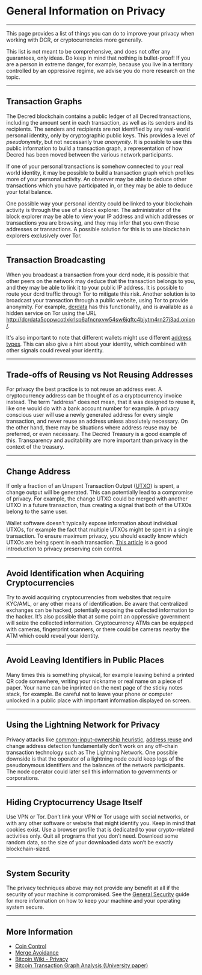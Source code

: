 # General Information on Privacy

---

This page provides a list of things you can do to improve your privacy when
working with DCR, or cryptocurrencies more generally.

This list is not meant to be comprehensive, and does not offer any guarantees,
only ideas.
Do keep in mind that nothing is bullet-proof!
If you are a person in extreme danger, for example, because you live in a
territory controlled by an oppressive regime, we advise you do more research on
the topic.

---

## Transaction Graphs

The Decred blockchain contains a public ledger of all Decred transactions,
including the amount sent in each transaction, as well as its senders and its
recipients.
The senders and recipients are not identified by any real-world personal
identity, only by cryptographic public keys.
This provides a level of *pseudonymity*, but not necessarily true *anonymity*.
It is possible to use this public information to build a transaction graph, a
representation of how Decred has been moved between the various network
participants.

If one of your personal transactions is somehow connected to your real world
identity, it may be possible to build a transaction graph which profiles more of
your personal activity.
An observer may be able to deduce other transactions which you have participated
in, or they may be able to deduce your total balance.

One possible way your personal identity could be linked to your blockchain
activity is through the use of a block explorer.
The administrator of the block explorer may be able to view your IP address and
which addresses or transactions you are browsing, and they may infer that you
own those addresses or transactions.
A possible solution for this is to use blockchain explorers exclusively over
Tor.

---

## Transaction Broadcasting

When you broadcast a transaction from your dcrd node, it is possible that other
peers on the network may deduce that the transaction belongs to you, and they
may be able to link it to your public IP address.
It is possible to route your dcrd traffic through Tor to mitigate this risk.
Another solution is to broadcast your transaction through a public website,
using Tor to provide anonymity.
For example, [dcrdata](https://github.com/decred/dcrdata) has this
functionality, and is available as a hidden service on Tor using the URL
<http://dcrdata5oppwcotlxkrlsp6afncnxvw54sw6jqftc4bjytm4rn27j3ad.onion/>.

It's also important to note that different wallets might use different [address
types](https://devdocs.decred.org/developer-guides/addresses/).
This can also give a hint about your identity, which combined with other signals
could reveal your identity.

---

## Trade-offs of Reusing vs Not Reusing Addresses

For privacy the best practice is to not reuse an address ever.
A cryptocurrency address can be thought of as a cryptocurrency invoice instead.
The term "address" does not mean, that it was designed to reuse it, like one
would do with a bank account number for example.
A privacy conscious user will use a newly generated address for every single
transaction, and never reuse an address unless absolutely necessary.
On the other hand, there may be situations where address reuse may be preferred,
or even necessary.
The Decred Treasury is a good example of this.
Transparency and auditability are more important than privacy in the context of
the treasury.

---

## Change Address

If only a fraction of an Unspent Transaction Output
([UTXO](../glossary.md#utxo)) is spent, a change output will be generated.
This can potentially lead to a compromise of privacy.
For example, the change UTXO could be merged with another UTXO in a future
transaction, thus creating a signal that both of the UTXOs belong to the same
user.

Wallet software doesn't typically expose information about individual UTXOs, for
example the fact that multiple UTXOs might be spent in a single transaction.
To ensure maximum privacy, you should exactly know which UTXOs are being spent
in each transaction.
[This article](https://medium.com/@nopara73/coin-control-is-must-learn-if-you-care-about-your-privacy-in-bitcoin-33b9a5f224a2)
is a good introduction to privacy preserving coin control.

---

## Avoid Identification when Acquiring Cryptocurrencies

Try to avoid acquiring cryptocurrencies from websites that require KYC/AML, or
any other means of identification.
Be aware that centralized exchanges can be hacked, potentially exposing the
collected information to the hacker.
It’s also possible that at some point an oppressive government will seize the
collected information.
Cryptocurrency ATMs can be equipped with cameras, fingerprint scanners, or there
could be cameras nearby the ATM which could reveal your identity.

---

## Avoid Leaving Identifiers in Public Places

Many times this is something physical, for example leaving behind a printed QR
code somewhere, writing your nickname or real name on a piece of paper.
Your name can be inprinted on the next page of the sticky notes stack, for
example.
Be careful not to leave your phone or computer unlocked in a public place with
important information displayed on screen.

---

## Using the Lightning Network for Privacy

Privacy attacks like [common-input-ownership
heuristic](https://en.bitcoin.it/wiki/Privacy#Common-input-ownership_heuristic),
[address reuse](https://en.bitcoin.it/wiki/Privacy#Address_reuse) and change
address detection fundamentally don’t work on any off-chain transaction
technology such as The Lightning Network.
One possible downside is that the operator of a lightning node could keep logs
of the pseudonymous identifiers and the balances of the network participants.
The node operator could later sell this information to governments or corporations.

---

## Hiding Cryptocurrency Usage Itself

Use VPN or Tor.
Don’t link your VPN or Tor usage with social networks, or with any other
software or website that might identify you.
Keep in mind that cookies exist.
Use a browser profile that is dedicated to your crypto-related activities only.
Quit all programs that you don’t need.
Download some random data, so the size of your downloaded data won’t be exactly
blockchain-sized.

---

## System Security

The privacy techniques above may not provide any benefit at all if the security
of your machine is compromised.
See the [General Security](../advanced/general-security.md) guide for more
information on how to keep your machine and your operating system secure.

---

## More Information

- [Coin Control](https://medium.com/@nopara73/coin-control-is-must-learn-if-you-care-about-your-privacy-in-bitcoin-33b9a5f224a2)  
- [Merge Avoidance](https://medium.com/@octskyward/merge-avoidance-7f95a386692f)  
- [Bitcoin Wiki - Privacy](https://en.bitcoin.it/wiki/Privacy#Bad_privacy_example_-_Exchange_front_running)  
- [Bitcoin Transaction Graph Analysis (University paper)](https://arxiv.org/abs/1502.01657)
